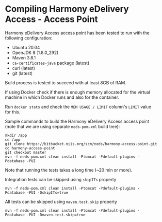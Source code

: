 # Compiling Harmony eDelivery Access - Access Point

Harmony eDelivery Access access point has been tested to run with the following configuration:

- Ubuntu 20.04
- OpenJDK 8 (1.8.0_292)
- Maven 3.8.1
- `ca-certificates-java` package (latest)
- curl (latest)
- git (latest)

Build process is tested to succeed with at least 8GB of RAM.

If using Docker check if there is enough memory allocated for the virtual machine in which Docker runs and also for the container.

Run `docker stats` and check the `MEM USAGE / LIMIT` column's `LIMIT` value for this.

Sample commands to build the Harmony eDelivery Access access point (note that we are using separate `neds-pom.xml` build tree):

```
mkdir /app
cd /app
git clone https://bitbucket.niis.org/scm/neds/harmony-access-point.git
cd harmony-access-point
git checkout master
mvn -f neds-pom.xml clean install -Ptomcat -Pdefault-plugins -Pdatabase -PUI 
```
Note that running the tests takes a long time (~20 min or more).

Integration tests can be skipped using `skipITs` property

```
mvn -f neds-pom.xml clean install -Ptomcat -Pdefault-plugins -Pdatabase -PUI -DskipITs=true
```

All tests can be skipped using `maven.test.skip` property

```
mvn -f neds-pom.xml clean install -Ptomcat -Pdefault-plugins -Pdatabase -PUI -Dmaven.test.skip=true
```